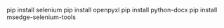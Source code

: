 pip install selenium
pip install openpyxl
pip install python-docx
pip install msedge-selenium-tools
